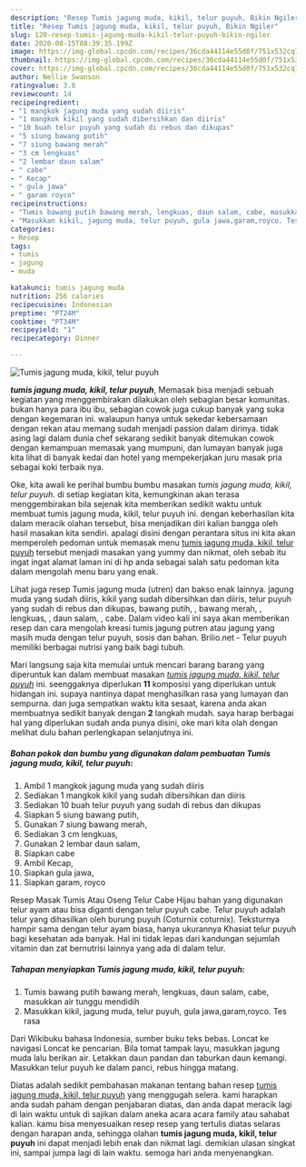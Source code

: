 ```yaml
---
description: "Resep Tumis jagung muda, kikil, telur puyuh, Bikin Ngiler"
title: "Resep Tumis jagung muda, kikil, telur puyuh, Bikin Ngiler"
slug: 120-resep-tumis-jagung-muda-kikil-telur-puyuh-bikin-ngiler
date: 2020-08-15T08:39:35.199Z
image: https://img-global.cpcdn.com/recipes/36cda44114e55d0f/751x532cq70/tumis-jagung-muda-kikil-telur-puyuh-foto-resep-utama.jpg
thumbnail: https://img-global.cpcdn.com/recipes/36cda44114e55d0f/751x532cq70/tumis-jagung-muda-kikil-telur-puyuh-foto-resep-utama.jpg
cover: https://img-global.cpcdn.com/recipes/36cda44114e55d0f/751x532cq70/tumis-jagung-muda-kikil-telur-puyuh-foto-resep-utama.jpg
author: Nellie Swanson
ratingvalue: 3.8
reviewcount: 14
recipeingredient:
- "1 mangkok jagung muda yang sudah diiris"
- "1 mangkok kikil yang sudah dibersihkan dan diiris"
- "10 buah telur puyuh yang sudah di rebus dan dikupas"
- "5 siung bawang putih"
- "7 siung bawang merah"
- "3 cm lengkuas"
- "2 lembar daun salam"
- " cabe"
- " Kecap"
- " gula jawa"
- " garam royco"
recipeinstructions:
- "Tumis bawang putih bawang merah, lengkuas, daun salam, cabe, masukkan air tunggu mendidih"
- "Masukkan kikil, jagung muda, telur puyuh, gula jawa,garam,royco. Tes rasa"
categories:
- Resep
tags:
- tumis
- jagung
- muda

katakunci: tumis jagung muda 
nutrition: 256 calories
recipecuisine: Indonesian
preptime: "PT24M"
cooktime: "PT34M"
recipeyield: "1"
recipecategory: Dinner

---
```



![Tumis jagung muda, kikil, telur puyuh](https://img-global.cpcdn.com/recipes/36cda44114e55d0f/751x532cq70/tumis-jagung-muda-kikil-telur-puyuh-foto-resep-utama.jpg)

<b><i>tumis jagung muda, kikil, telur puyuh</i></b>, Memasak bisa menjadi sebuah kegiatan yang menggembirakan dilakukan oleh sebagian besar komunitas. bukan hanya para ibu ibu, sebagian cowok juga cukup banyak yang suka dengan kegemaran ini. walaupun hanya untuk sekedar kebersamaan dengan rekan atau memang sudah menjadi passion dalam dirinya. tidak asing lagi dalam dunia chef sekarang sedikit banyak ditemukan cowok dengan kemampuan memasak yang mumpuni, dan lumayan banyak juga kita lihat di banyak kedai dan hotel yang mempekerjakan juru masak pria sebagai koki terbaik nya.

Oke, kita awali ke perihal bumbu bumbu masakan <i>tumis jagung muda, kikil, telur puyuh</i>. di setiap kegiatan kita, kemungkinan akan terasa menggembirakan bila sejenak kita memberikan sedikit waktu untuk membuat tumis jagung muda, kikil, telur puyuh ini. dengan keberhasilan kita dalam meracik olahan tersebut, bisa menjadikan diri kalian bangga oleh hasil masakan kita sendiri. apalagi disini dengan perantara situs ini kita akan memperoleh pedoman untuk memasak menu <u>tumis jagung muda, kikil, telur puyuh</u> tersebut menjadi masakan yang yummy dan nikmat, oleh sebab itu ingat ingat alamat laman ini di hp anda sebagai salah satu pedoman kita dalam mengolah menu baru yang enak.

Lihat juga resep Tumis jagung muda (utren) dan bakso enak lainnya. jagung muda yang sudah diiris, kikil yang sudah dibersihkan dan diiris, telur puyuh yang sudah di rebus dan dikupas, bawang putih, , bawang merah, , lengkuas, , daun salam, , cabe. Dalam video kali ini saya akan memberikan resep dan cara mengolah kreasi tumis jagung putren atau jagung yang masih muda dengan telur puyuh, sosis dan bahan. Brilio.net - Telur puyuh memiliki berbagai nutrisi yang baik bagi tubuh.


Mari langsung saja kita memulai untuk mencari barang barang yang diperuntuk kan dalam membuat masakan <u><i>tumis jagung muda, kikil, telur puyuh</i></u> ini. seenggaknya diperlukan <b>11</b> komposisi yang diperlukan untuk hidangan ini. supaya nantinya dapat menghasilkan rasa yang lumayan dan sempurna. dan juga sempatkan waktu kita sesaat, karena anda akan membuatnya sedikit banyak dengan <b>2</b> langkah mudah. saya harap berbagai hal yang diperlukan sudah anda punya disini, oke mari kita olah dengan melihat dulu bahan perlengkapan selanjutnya ini.

<!--inarticleads1-->

##### Bahan pokok dan bumbu yang digunakan dalam pembuatan Tumis jagung muda, kikil, telur puyuh:

1. Ambil 1 mangkok jagung muda yang sudah diiris
1. Sediakan 1 mangkok kikil yang sudah dibersihkan dan diiris
1. Sediakan 10 buah telur puyuh yang sudah di rebus dan dikupas
1. Siapkan 5 siung bawang putih,
1. Gunakan 7 siung bawang merah,
1. Sediakan 3 cm lengkuas,
1. Gunakan 2 lembar daun salam,
1. Siapkan  cabe
1. Ambil  Kecap,
1. Siapkan  gula jawa,
1. Siapkan  garam, royco


Resep Masak Tumis Atau Oseng Telur Cabe Hijau bahan yang digunakan telur ayam atau bisa diganti dengan telur puyuh cabe. Telur puyuh adalah telur yang dihasilkan oleh burung puyuh (Coturnix coturnix). Teksturnya hampir sama dengan telur ayam biasa, hanya ukurannya Khasiat telur puyuh bagi kesehatan ada banyak. Hal ini tidak lepas dari kandungan sejumlah vitamin dan zat bernutrisi lainnya yang ada di dalam telur. 

<!--inarticleads2-->

##### Tahapan menyiapkan Tumis jagung muda, kikil, telur puyuh:

1. Tumis bawang putih bawang merah, lengkuas, daun salam, cabe, masukkan air tunggu mendidih
1. Masukkan kikil, jagung muda, telur puyuh, gula jawa,garam,royco. Tes rasa


Dari Wikibuku bahasa Indonesia, sumber buku teks bebas. Loncat ke navigasi Loncat ke pencarian. Bila tomat tampak layu, masukkan jagung muda lalu berikan air. Letakkan daun pandan dan taburkan daun kemangi. Masukkan telur puyuh ke dalam panci, rebus hingga matang. 

Diatas adalah sedikit pembahasan makanan tentang bahan resep <u>tumis jagung muda, kikil, telur puyuh</u> yang menggugah selera. kami harapkan anda sudah paham dengan penjabaran diatas, dan anda dapat meracik lagi di lain waktu untuk di sajikan dalam aneka acara acara family atau sahabat kalian. kamu bisa menyesuaikan resep resep yang tertulis diatas selaras dengan harapan anda, sehingga olahan <b>tumis jagung muda, kikil, telur puyuh</b> ini dapat menjadi lebih enak dan nikmat lagi. demikian ulasan singkat ini, sampai jumpa lagi di lain waktu. semoga hari anda menyenangkan.
